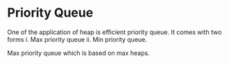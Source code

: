 # Priority Queue
One of the application of heap is efficient priority queue. It comes with two forms 
i. Max priority queue
ii. Min priority queue.

Max priority queue which is based on max heaps.
